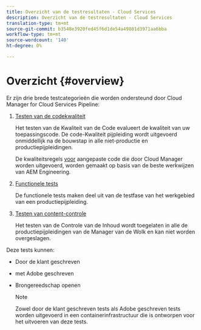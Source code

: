 ```yaml
---
title: Overzicht van de testresultaten - Cloud Services
description: Overzicht van de testresultaten - Cloud Services
translation-type: tm+mt
source-git-commit: b3548e3920fed45f6d1de54a49801d3971aa6bba
workflow-type: tm+mt
source-wordcount: '140'
ht-degree: 0%

---
```



# Overzicht {#overview}

Er zijn drie brede testcategorieën die worden ondersteund door Cloud Manager for Cloud Services Pipeline:

1. [Testen van de codekwaliteit](/help/implementing/cloud-manager/code-quality-testing.md)

   Het testen van de Kwaliteit van de Code evalueert de kwaliteit van uw toepassingscode. De code-Kwaliteit pijpleiding wordt uitgevoerd onmiddellijk na de bouwstap in alle niet-productie en productiepijpleidingen.

   De kwaliteitsregels [voor](/help/implementing/cloud-manager/custom-code-quality-rules.md) aangepaste code die door Cloud Manager worden uitgevoerd, worden gemaakt op basis van de beste werkwijzen van AEM Engineering.

1. [Functionele tests](/help/implementing/cloud-manager/functional-testing.md)

   De functionele tests maken deel uit van de testfase van het werkgebied van een productiepijpleiding.

1. [Testen van content-controle](/help/implementing/cloud-manager/content-audit-testing.md)

   Het testen van de Controle van de Inhoud wordt toegelaten in alle de productiepijpleidingen van de Manager van de Wolk en kan niet worden overgeslagen.

Deze tests kunnen:

* Door de klant geschreven
* met Adobe geschreven
* Brongereedschap openen

   >[!NOTE]
   > Zowel door de klant geschreven tests als Adobe geschreven tests worden uitgevoerd in een containerinfrastructuur die is ontworpen voor het uitvoeren van deze tests.


